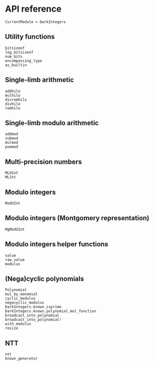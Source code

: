 # API reference

```@meta
CurrentModule = DarkIntegers
```

## Utility functions

```@docs
bitsizeof
log_bitsizeof
num_bits
encompassing_type
as_builtin
```


## Single-limb arithmetic

```@docs
addhilo
mulhilo
divremhilo
divhilo
remhilo
```


## Single-limb modulo arithmetic

```@docs
addmod
submod
mulmod
powmod
```


## Multi-precision numbers

```@docs
MLUInt
MLInt
```


## Modulo integers

```@docs
ModUInt
```


## Modulo integers (Montgomery representation)

```@docs
MgModUInt
```


## Modulo integers helper functions

```@docs
value
raw_value
modulus
```


## (Nega)cyclic polynomials

```@docs
Polynomial
mul_by_monomial
cyclic_modulus
negacyclic_modulus
DarkIntegers.known_isprime
DarkIntegers.known_polynomial_mul_function
broadcast_into_polynomial
broadcast_into_polynomial!
with_modulus
resize
```

## NTT

```@docs
ntt
known_generator
```
